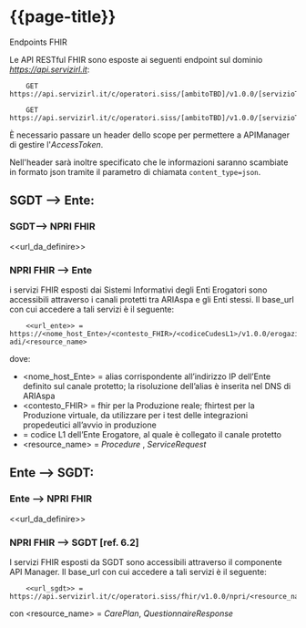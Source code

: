 # {{page-title}}

Endpoints FHIR

Le API RESTful FHIR sono esposte ai seguenti endpoint sul dominio <em>https://api.servizirl.it</em>:

        GET https://api.servizirl.it/c/operatori.siss/[ambitoTBD]/v1.0.0/[servizioTBD]/CarePlan

        GET https://api.servizirl.it/c/operatori.siss/[ambitoTBD]/v1.0.0/[servizioTBD]/QuestionnaireResponse

È necessario passare un header dello scope per permettere a APIManager di gestire l'_AccessToken_.

Nell'header sarà inoltre specificato che le informazioni saranno scambiate in formato json tramite il parametro di chiamata <code>content_type=json</code>.


## SGDT --> Ente:

### SGDT--> NPRI FHIR

<<url_da_definire>>

### NPRI FHIR --> Ente
i servizi FHIR esposti dai Sistemi Informativi degli Enti Erogatori sono accessibili attraverso i canali protetti tra ARIAspa e gli Enti stessi.
Il base_url con cui accedere a tali servizi è il seguente:

        <<url_ente>> = https://<nome_host_Ente>/<contesto_FHIR>/<codiceCudesL1>/v1.0.0/erogazione-adi/<resource_name>

dove:
- <nome_host_Ente> = alias corrispondente all’indirizzo IP dell’Ente definito sul canale protetto; la risoluzione dell’alias è inserita nel DNS di ARIAspa
- <contesto_FHIR> = fhir per la Produzione reale; fhirtest per la Produzione virtuale, da utilizzare per i test delle integrazioni propedeutici all’avvio in produzione 
- <codiceCudesL1> = codice L1 dell’Ente Erogatore, al quale è collegato il canale protetto
- <resource_name> = _Procedure_ , _ServiceRequest_

## Ente --> SGDT:

### Ente --> NPRI FHIR

 <<url_da_definire>>

### NPRI FHIR --> SGDT [ref. 6.2]
I servizi FHIR esposti da SGDT sono accessibili attraverso il componente API Manager.
Il base_url con cui accedere a tali servizi è il seguente:

        <<url_sgdt>> = https://api.servizirl.it/c/operatori.siss/fhir/v1.0.0/npri/<resource_name> 

con <resource_name> = _CarePlan_, _QuestionnaireResponse_